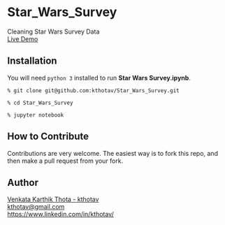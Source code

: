# Star_Wars_Survey
Cleaning Star Wars Survey Data  
[Live Demo](http://kthotav.github.io/ds_projects/Star_Wars_Survey.html)

## Installation  

You will need `python 3` installed to run __Star Wars Survey.ipynb__.


```
% git clone git@github.com:kthotav/Star_Wars_Survey.git

% cd Star_Wars_Survey

% jupyter notebook

```
 

## How to Contribute
Contributions are very welcome. The easiest way is to fork this repo, and then
make a pull request from your fork.


## Author
[Venkata Karthik Thota  - kthotav](https://github.com/kthotav)  
kthotav@gmail.com  
https://www.linkedin.com/in/kthotav/

